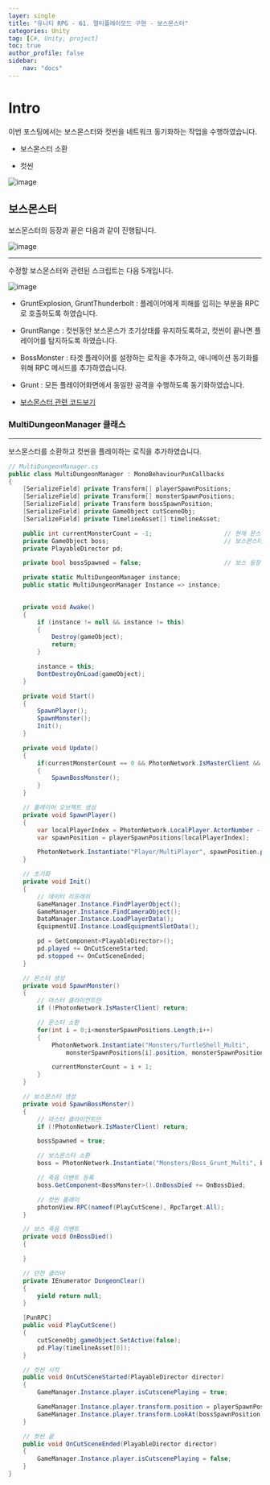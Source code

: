 ```yaml
---
layer: single
title: "유니티 RPG - 61. 멀티플레이모드 구현 - 보스몬스터"
categories: Unity
tag: [C#, Unity, project]
toc: true
author_profile: false
sidebar: 
    nav: "docs"
---
```



# Intro

이번 포스팅에서는 보스몬스터와 컷씬을 네트워크 동기화하는 작업을 수행하였습니다.

- 보스몬스터 소환

- 컷씬

![image](/images/2025/2025-07-20/capture_1.gif)


## 보스몬스터

보스몬스터의 등장과 끝은 다음과 같이 진행됩니다.

![image](/images/2025/2025-07-20/capture_3.PNG)

---

수정할 보스몬스터와 관련된 스크립트는 다음 5개입니다.

![image](/images/2025/2025-07-20/capture_2.PNG)

- GruntExplosion, GruntThunderbolt : 플레이어에게 피해를 입히는 부분을 RPC로 호출하도록 하였습니다.

- GruntRange : 컷씬동안 보스몬스가 초기상태를 유지하도록하고, 컷씬이 끝나면 플레이어를 탐지하도록 하였습니다.

- BossMonster : 타겟 플레이어를 설정하는 로직을 추가하고, 애니메이션 동기화를위해 RPC 메서드를 추가하였습니다.

- Grunt : 모든 플레이어화면에서 동일한 공격을 수행하도록 동기화하였습니다.

- [보스몬스터 관련 코드보기](https://github.com/CodenameUS/Sample-Project/tree/main/Assets/Scripts/Monster/BossMonster)

### MultiDungeonManager 클래스

---

보스몬스터를 소환하고 컷씬을 플레이하는 로직을 추가하였습니다.

```c#
// MultiDungeonManager.cs
public class MultiDungeonManager : MonoBehaviourPunCallbacks
{
    [SerializeField] private Transform[] playerSpawnPositions;              // 플레이어 스폰위치
    [SerializeField] private Transform[] monsterSpawnPositions;             // 몬스터 스폰위치
    [SerializeField] private Transform bossSpawnPosition;                   // 보스몬스터 스폰위치
    [SerializeField] private GameObject cutSceneObj;                        // 컷씬 카메라 오브젝트
    [SerializeField] private TimelineAsset[] timelineAsset;                 // 타임라인 에셋

    public int currentMonsterCount = -1;                    // 현재 몬스터 수(기본 -1)
    private GameObject boss;                                // 보스몬스터 오브젝트
    private PlayableDirector pd;                            

    private bool bossSpawned = false;                       // 보스 등장여부

    private static MultiDungeonManager instance;
    public static MultiDungeonManager Instance => instance;
    

    private void Awake()
    {
        if (instance != null && instance != this)
        {
            Destroy(gameObject);
            return;
        }

        instance = this;
        DontDestroyOnLoad(gameObject);
    }

    private void Start()
    {
        SpawnPlayer();
        SpawnMonster();
        Init();
    }

    private void Update()
    {
        if(currentMonsterCount == 0 && PhotonNetwork.IsMasterClient && !bossSpawned)
        {
            SpawnBossMonster();
        }
    }

    // 플레이어 오브젝트 생성
    private void SpawnPlayer()
    {
        var localPlayerIndex = PhotonNetwork.LocalPlayer.ActorNumber - 1;                    // 플레이어 넘버
        var spawnPosition = playerSpawnPositions[localPlayerIndex];                          // 플레이어 위치 설정

        PhotonNetwork.Instantiate("Player/MultiPlayer", spawnPosition.position, spawnPosition.rotation); 
    }

    // 초기화
    private void Init()
    {
        // 데이터 리프레쉬
        GameManager.Instance.FindPlayerObject();
        GameManager.Instance.FindCameraObject();
        DataManager.Instance.LoadPlayerData();
        EquipmentUI.Instance.LoadEquipmentSlotData();

        pd = GetComponent<PlayableDirector>();
        pd.played += OnCutSceneStarted;
        pd.stopped += OnCutSceneEnded;
    }

    // 몬스터 생성
    private void SpawnMonster()
    {
        // 마스터 클라이언트만 
        if (!PhotonNetwork.IsMasterClient) return;

        // 몬스터 소환
        for(int i = 0;i<monsterSpawnPositions.Length;i++)
        {
            PhotonNetwork.Instantiate("Monsters/TurtleShell_Multi",
                monsterSpawnPositions[i].position, monsterSpawnPositions[i].rotation);

            currentMonsterCount = i + 1;
        }
    }

    // 보스몬스터 생성
    private void SpawnBossMonster()
    {
        // 마스터 클라이언트만 
        if (!PhotonNetwork.IsMasterClient) return;

        bossSpawned = true;

        // 보스몬스터 소환
        boss = PhotonNetwork.Instantiate("Monsters/Boss_Grunt_Multi", bossSpawnPosition.position, bossSpawnPosition.rotation);

        // 죽음 이벤트 등록
        boss.GetComponent<BossMonster>().OnBossDied += OnBossDied;

        // 컷씬 플레이
        photonView.RPC(nameof(PlayCutScene), RpcTarget.All);
    }

    // 보스 죽음 이벤트
    private void OnBossDied()
    {

    }

    // 던전 클리어
    private IEnumerator DungeonClear()
    {
        yield return null;
    }

    [PunRPC]
    public void PlayCutScene()
    {
        cutSceneObj.gameObject.SetActive(false);
        pd.Play(timelineAsset[0]);
    }

    // 컷씬 시작
    public void OnCutSceneStarted(PlayableDirector director)
    {
        GameManager.Instance.player.isCutscenePlaying = true;

        GameManager.Instance.player.transform.position = playerSpawnPositions[PhotonNetwork.LocalPlayer.ActorNumber - 1].position;
        GameManager.Instance.player.transform.LookAt(bossSpawnPosition);
    }

    // 컷씬 끝
    public void OnCutSceneEnded(PlayableDirector director)
    {
        GameManager.Instance.player.isCutscenePlaying = false;
    }
}
```

